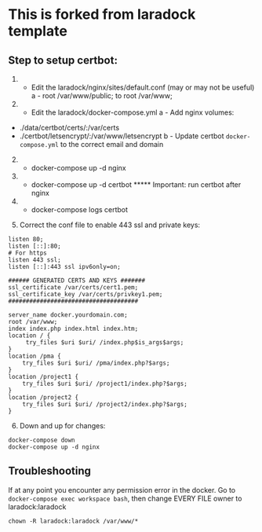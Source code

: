 # This is forked from laradock template

## Step to setup certbot:

1. - Edit the laradock/nginx/sites/default.conf (may or may not be useful)
a - root /var/www/public; to root /var/www;

2. - Edit the laradock/docker-compose.yml
a - Add nginx volumes:
- ./data/certbot/certs/:/var/certs
- ./certbot/letsencrypt/:/var/www/letsencrypt
b - Update certbot `docker-compose.yml` to the correct email and domain

2. - docker-compose up -d nginx

3. - docker-compose up -d certbot
***** Important: run certbot after nginx

4. - docker-compose logs certbot

5. Correct the conf file to enable 443 ssl and private keys:

```
listen 80;
listen [::]:80;
# For https
listen 443 ssl;
listen [::]:443 ssl ipv6only=on;

###### GENERATED CERTS AND KEYS #######
ssl_certificate /var/certs/cert1.pem;
ssl_certificate_key /var/certs/privkey1.pem;
#####################################

server_name docker.yourdomain.com;
root /var/www;
index index.php index.html index.htm;
location / {
     try_files $uri $uri/ /index.php$is_args$args;
}
location /pma {
    try_files $uri $uri/ /pma/index.php?$args;
}
location /project1 {
    try_files $uri $uri/ /project1/index.php?$args;
}
location /project2 {
    try_files $uri $uri/ /project2/index.php?$args;
}
```

6. Down and  up for changes:
```
docker-compose down
docker-compose up -d nginx
```


## Troubleshooting

If at any point you encounter any permission error in the docker. Go to `docker-compose exec workspace bash`, then change EVERY FILE owner to laradock:laradock

`chown -R laradock:laradock /var/www/*`
